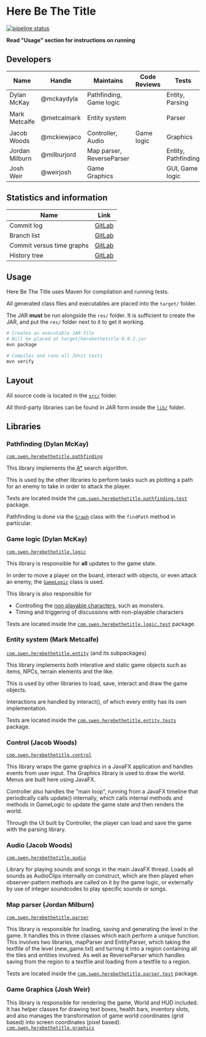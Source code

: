 # Here Be The Title

[![pipeline status](https://gitlab.ecs.vuw.ac.nz/metcalmark/swen-222-group-project/badges/master/pipeline.svg)](https://gitlab.ecs.vuw.ac.nz/metcalmark/swen-222-group-project/commits/master)

**Read "Usage" section for instructions on running**

## Developers

| Name           | Handle      | Maintains                | Code Reviews | Tests                 | Git log
|----------------|-------------|--------------------------|--------------|-----------------------|--------
| Dylan McKay    | @mckaydyla  | Pathfinding, Game logic  |              | Entity, Parsing       | `git log --author="Dylan McKay"`
| Mark Metcalfe  | @metcalmark | Entity system            |              | Parser                | `git log --author="Mark Metcalfe"`
| Jacob Woods    | @mckiewjaco | Controller, Audio        | Game logic   | Graphics              | `git log --author="J Woods"`
| Jordan Milburn | @milburjord | Map parser, ReverseParser|              | Entity, Pathfinding   | `git log --author="Aposematism"`
| Josh Weir      | @weirjosh   | Game Graphics            |              | GUI, Game logic       | `git log --author="Josh"`

## Statistics and information

| Name                      | Link
|---------------------------|-----
| Commit log                | [GitLab](https://gitlab.ecs.vuw.ac.nz/metcalmark/swen-222-group-project/commits/master)
| Branch list               | [GitLab](https://gitlab.ecs.vuw.ac.nz/metcalmark/swen-222-group-project/branches)
| Commit versus time graphs | [GitLab](https://gitlab.ecs.vuw.ac.nz/metcalmark/swen-222-group-project/graphs/master)
| History tree              | [GitLab](https://gitlab.ecs.vuw.ac.nz/metcalmark/swen-222-group-project/network/master)


## Usage

Here Be The Title uses Maven for compilation and running tests.

All generated class files and executables are placed into the `target/` folder.

The JAR **must** be run alongside the `res/` folder. It is sufficient to create the JAR,
and put the `res/` folder next to it to get it working.

```bash
# Creates an executable JAR file
# Will be placed at target/herebethetitle-0.0.1.jar
mvn package

# Compiles and runs all JUnit tests
mvn verify
```

## Layout

All source code is located in the [`src/`](src/) folder.

All third-party libraries can be found in JAR form inside the [`lib/`](lib/) folder.

## Libraries

### Pathfinding (Dylan McKay)

[`com.swen.herebethetitle.pathfinding`](src/com/swen/herebethetitle/pathfinding)

This library implements the [A*](https://en.wikipedia.org/wiki/A*_search_algorithm) search algorithm.

This is used by the other libraries to perform tasks such as plotting a path for an enemy
to take in order to attack the player.

Tests are located inside the [`com.swen.herebethetitle.pathfinding.test`](src/com/swen/herebethetitle/pathfinding/test) package.

Pathfinding is done via the [`Graph`](src/com/swen/herebethetitle/pathfinding/Graph.java) class with the `findPath` method in particular.

### Game logic (Dylan McKay)

[`com.swen.herebethetitle.logic`](src/com/swen/herebethetitle/logic)

This library is responsible for **all** updates to the game state.

In order to move a player on the board, interact with objects, or even attack an enemy,
the [`GameLogic`](src/com/swen/herebethetitle/logic/GameLogic.java) class is used.

This library is also responsible for

* Controlling the [non playable characters](src/com/swen/herebethetitle/entity/NPC.java), such as monsters.
* Timing and triggering of discussions with non-playable characters

Tests are located inside the [`com.swen.herebethetitle.logic.test`](src/com/swen/herebethetitle/logic/test) package.

### Entity system (Mark Metcalfe)

[`com.swen.herebethetitle.entity`](src/com/swen/herebethetitle/entity) (and its subpackages)

This library implements both interative and static game objects such as
items, NPCs, terrain elements and the like.

This is used by other libraries to load, save, interact and draw the game objects.

Interactions are handled by interact(), of which every entity has its own implementation.

Tests are located inside the [`com.swen.herebethetitle.entity.tests`](src/com.swen.herebethetitle.entity.tests) package.

### Control (Jacob Woods)

[`com.swen.herebethetitle.control`](src/com/swen/herebethetitle/control)

This library wraps the game graphics in a JavaFX application and handles events from user input.
The Graphics library is used to draw the world. Menus are built here using JavaFX.

Controller also handles the "main loop", running from a JavaFX timeline that periodically calls update() internally,
which calls internal methods and methods in GameLogic to update the game state and then renders the world.

Through the UI built by Controller, the player can load and save the game with the parsing library.

### Audio (Jacob Woods)

[`com.swen.herebethetitle.audio`](src/com/swen/herebethetitle/audio)

Library for playing sounds and songs in the main JavaFX thread.
Loads all sounds as AudioClips internally on construct, which are then played when observer-pattern methods
are called on it by the game logic, or externally by use of integer soundcodes to play specific sounds or songs.

### Map parser (Jordan Milburn)

[`com.swen.herebethetitle.parser`](src/com/swen/herebethetitle/parser)

This library is responsible for loading, saving and generating the level in the game. It handles this in three classes which each perform a unique function. This involves two libraries, mapParser and EntityParser, which taking the textfile of the level (new_game.txt) and turning it into a region containing all the tiles and entities involved. As well as ReverseParser which handles saving from the region to a textfile and loading from a textfile to a region.

Tests are located inside the [`com.swen.herebethetitle.parser.test`](src/com/swen/herebethetitle/parser/test) package.

### Game Graphics (Josh Weir)
This library is responsible for rendering the game, World and HUD included. It has helper classes
for drawing text boxes, health bars, inventory slots, and also manages the transformation of 
game world coordinates (grid based) into screen coordinates (pixel based).
[`com.swen.herebethetitle.graphics`](src/com/swen/herebethetitle/graphics)

<information here>

